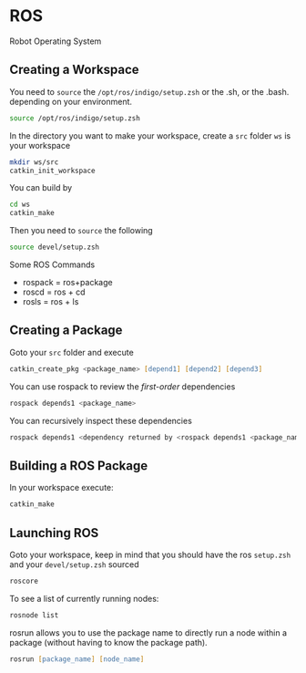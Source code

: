 
ROS
===
Robot Operating System

Creating a Workspace
--------------------

You need to `source` the `/opt/ros/indigo/setup.zsh` or the .sh, or the .bash. depending on your environment.

```zsh
source /opt/ros/indigo/setup.zsh
```

In the directory you want to make your workspace, create a `src` folder
`ws` is your workspace
```zsh
mkdir ws/src
catkin_init_workspace
```

You can build by

```zsh
cd ws
catkin_make
```

Then you need to `source` the following
```zsh
source devel/setup.zsh
```

Some ROS Commands
* rospack = ros+package
* roscd = ros + cd
* rosls = ros + ls

Creating a Package
------------------
Goto your `src` folder and execute
```zsh
catkin_create_pkg <package_name> [depend1] [depend2] [depend3]
```

You can use rospack to review the *first-order* dependencies

```zsh
rospack depends1 <package_name>
```

You can recursively inspect these dependencies
```zsh
rospack depends1 <dependency returned by <rospack depends1 <package_name>>>
```

Building a ROS Package
----------------------
In your workspace execute: 
```zsh
catkin_make
```

Launching ROS
-------------
Goto your workspace, keep in mind that you should have the ros `setup.zsh` and your `devel/setup.zsh` sourced 
```zsh
roscore
```

To see a list of currently running nodes:
```zsh
rosnode list
```

rosrun allows you to use the package name to directly run a node within a package (without having to know the package path).

```zsh
rosrun [package_name] [node_name]
```
